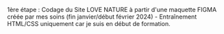 1ère étape : Codage du Site LOVE NATURE à partir d'une maquette FIGMA créée par mes soins (fin janvier/début février 2024) - Entraînement HTML/CSS uniquement car je suis en début de formation.
